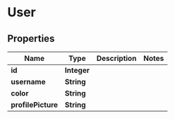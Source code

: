 

# User


## Properties

| Name | Type | Description | Notes |
|------------ | ------------- | ------------- | -------------|
|**id** | **Integer** |  |  |
|**username** | **String** |  |  |
|**color** | **String** |  |  |
|**profilePicture** | **String** |  |  |



